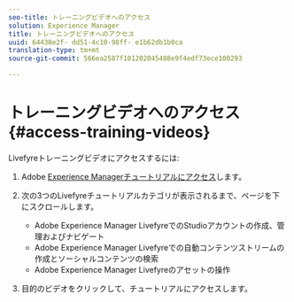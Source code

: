 ```yaml
---
seo-title: トレーニングビデオへのアクセス
solution: Experience Manager
title: トレーニングビデオへのアクセス
uuid: 64438e2f- dd51-4c10-98ff- e1b62db1b0ca
translation-type: tm+mt
source-git-commit: 566ea2587f101202045488e9f4edf73ece100293

---
```



# トレーニングビデオへのアクセス{#access-training-videos}

Livefyreトレーニングビデオにアクセスするには:

1. Adobe [Experience Managerチュートリアルにアクセス](https://helpx.adobe.com/experience-manager/tutorials.html)します。
1. 次の3つのLivefyreチュートリアルカテゴリが表示されるまで、ページを下にスクロールします。

   * Adobe Experience Manager LivefyreでのStudioアカウントの作成、管理およびナビゲート
   * Adobe Experience Manager Livefyreでの自動コンテンツストリームの作成とソーシャルコンテンツの検索
   * Adobe Experience Manager Livefyreのアセットの操作

1. 目的のビデオをクリックして、チュートリアルにアクセスします。

